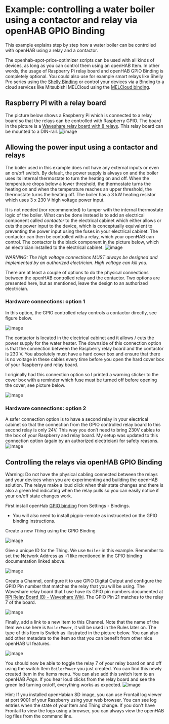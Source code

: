# Example: controlling a water boiler using a contactor and relay via openHAB GPIO Binding
This example explains step by step how a water boiler can be controlled with openHAB using a relay and a contactor. 

The openhab-spot-price-optimizer scripts can be used with all kinds of devices, as long as you can control them using an openHAB Item. In other words, the usage of Raspberry Pi relay board and openHAB GPIO Binding is completely optional. You could also use for example smart relays like Shelly Pro series using the [Shelly Binding](https://www.openhab.org/addons/bindings/shelly/) or control your devices via a Binding to a cloud services like Mitsubishi MELCloud using the [MELCloud binding](https://www.openhab.org/addons/bindings/melcloud/).

## Raspberry PI with a relay board
The picture below shows a Raspberry Pi which is connected to a relay board so that the relays can be controlled with Raspberry GPIO. The board in the picture is a [Waveshare relay board with 8 relays](https://www.waveshare.com/wiki/RPi_Relay_Board_(B)). This relay board can be mounted to a DIN-rail.
![image](https://github.com/masipila/openhab-spot-price-optimizer/assets/20110757/d039d219-a7a2-4dee-b751-9fdf326e21f0)

## Allowing the power input using a contactor and relays
The boiler used in this example does not have any external inputs or even an on/off switch. By default, the power supply is always on and the boiler uses its internal thermostate to turn the heating on and off. When the temperature drops below a lower threshold, the thermostate turns the heating on and when the temperature reaches an upper threshold, the thermostate turns the heating off. The boiler has a 3 kW heating resistor which uses 3 x 230 V high voltage power input.

It is not needed (nor recommended) to tamper with the internal thermostate logic of the boiler. What can be done instead is to add an electrical component called _contactor_ to the electrical cabinet which either allows or cuts the power input to the device, which is conceptually equivalent to preventing the power input using the fuses in your electrical cabinet. The contactor can then be controlled with a relay, which your openHAB can control. The contactor is the black component in the picture below, which an electrician installed to the electrical cabinet.
![image](https://github.com/masipila/openhab-spot-price-optimizer/assets/20110757/6800ec75-270a-4662-af0e-2bf7f02ec378)

*WARNING: The high voltage connections MUST always be designed and implemented by an authorized electrician. High voltage can kill you.*

There are at least a couple of options to do the physical connections between the openHAB controlled relay and the contactor. Two options are presented here, but as mentioned, leave the design to an authorized electrician.

### Hardware connections: option 1
In this option, the GPIO controlled relay controls a contactor directly, see figure below.

![image](https://github.com/masipila/openhab-spot-price-optimizer/assets/20110757/43aadb1c-9215-4999-87e8-b40c69ca8753)

The contactor is located in the electrical cabinet and it allows / cuts the power supply for the water heater. The downside of this connection option is that the connection between the Raspberry relay board and the contactor is 230 V. You absolutely must have a hard cover box and ensure that there is no voltage in these cables every time before you open the hard cover box of your Raspberry and relay board.

I originally had this connection option so I printed a warning sticker to the cover box with a reminder which fuse must be turned off before opening the cover, see picture below.

![image](https://github.com/masipila/openhab-spot-price-optimizer/assets/20110757/98917fe5-9714-479a-b1b6-69910eac7b69)

### Hardware connections: option 2
A safer connection option is to have a second relay in your electrical cabinet so that the connection from the GPIO controlled relay board to this second relay is only 24V. This way you don’t need to bring 230V cables to the box of your Raspberry and relay board. My setup was updated to this connection option (again by an authorized electrician) for safety reasons.
![image](https://github.com/masipila/openhab-spot-price-optimizer/assets/20110757/08179216-9e9a-4c87-8a6b-98d76177c93b)

## Controlling the relays via openHAB GPIO Binding
Warning: Do not have the physical cabling connected between the relays and your devices when you are experimenting and building the openHAB solution. The relays make a loud click when their state changes and there is also a green led indicating when the relay pulls so you can easily notice if your on/off state changes work.

First install openHab [GPIO binding](https://www.openhab.org/addons/bindings/gpio/) from Settings - Bindings. 
- You will also need to install pigpio-remote as instruceted on the GPIO binding instructions.

Create a new _Thing_ using the GPIO Binding

![image](https://github.com/masipila/openhab-spot-price-optimizer/assets/20110757/92eb28fc-9004-453e-9316-05c04cefda4a)

Give a unique ID for the Thing. We use `Boiler` in this example. Remember to set the Network Address as ::1 like mentioned in the GPIO binding documentation linked above.

![image](https://github.com/masipila/openhab-spot-price-optimizer/assets/20110757/ff765c7e-5a83-4dba-8dbf-e1c491c77fe0)

Create a Channel, configure it to use GPIO Digital Output and configure the GPIO Pin number that matches the relay that you will be using. The Waveshare relay board that I use have its GPIO pin numbers documented at [RPi Relay Board (B) - Waveshare Wiki](https://www.waveshare.com/wiki/RPi_Relay_Board_(B)). The GPIO Pin 21 matches to the relay 7 of the board.

![image](https://github.com/masipila/openhab-spot-price-optimizer/assets/20110757/0f34ae66-0424-4f03-89d8-99e88ce070a3)

Finally, add a link to a new Item to this Channel. Note that the name of the Item we use here is `BoilerPower`, it will be used in the Rules later on. The type of this Item is Switch as illustrated in the picture below. You can also add other metadata to the Item so that you can benefit from other nice openHAB UI features.

![image](https://github.com/masipila/openhab-spot-price-optimizer/assets/20110757/97e38359-8ff5-472f-99be-be5678836efb)

You should now be able to toggle the relay 7 of your relay board on and off using the switch Item `BoilerPower` you just created. You can find this newly created Item in the Items menu. You can also add this switch Item to an openHAB _Page_. If you hear loud clicks from the relay board and see the green led turning on/off, everything works as expected.
![image](https://github.com/masipila/openhab-spot-price-optimizer/assets/20110757/74a31962-c446-475a-959e-e9511bf816dd)

Hint: If you installed openHabian SD image, you can use Frontail log viewer at port 9001 of your Raspberry using your web browser. You can see log entries when the state of your Item and Thing change. If you don't have Frontail to view the logs using a browser, you can always view the openHAB log files from the command line.
